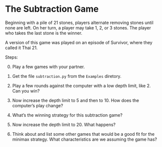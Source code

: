 The Subtraction Game
====================

Beginning with a pile of 21 stones, players alternate removing stones until none are left. On her turn, a player may take 1, 2, or 3 stones. The player who takes the last stone is the winner.

A version of this game was played on an episode of Survivor, where they called it Thai 21.


Steps:

0. Play a few games with your partner.

1. Get the file `subtraction.py` from the `Examples` diretory.

2. Play a few rounds against the computer with a low depth limit, like 2. Can you win?

3. Now increase the depth limit to 5 and then to 10. How does the computer’s play change?

4. What’s the winning strategy for this subtraction game?

5. Now increase the depth limit to 20. What happens?

6. Think about and list some other games that would be a good fit for the minimax strategy. What characteristics are we assuming the game has?
